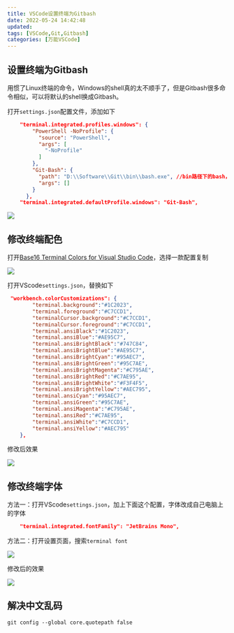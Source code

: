 ```yaml
---
title: VSCode设置终端为Gitbash
date: 2022-05-24 14:42:48
updated:
tags: [VSCode,Git,Gitbash]
categories: [万能VSCode]
---
```


## 设置终端为Gitbash
用惯了Linux终端的命令，Windows的shell真的太不顺手了，但是Gitbash很多命令相似，可以将默认的shell换成Gitbash。

打开`settings.json`配置文件，添加如下

```JSON
    "terminal.integrated.profiles.windows": {
        "PowerShell -NoProfile": {
          "source": "PowerShell",
          "args": [
            "-NoProfile"
          ]
        },
        "Git-Bash": {
          "path": "D:\\Software\\Git\\bin\\bash.exe", //bin路径下的bash，不是git-bash.exe。否则会打开外部窗口
          "args": []
        }
      },
    "terminal.integrated.defaultProfile.windows": "Git-Bash",
```

![](https://picbed-1311007548.cos.ap-shanghai.myqcloud.com/markdown_picbed/img/202204301517302.png)

## 修改终端配色

打开[Base16 Terminal Colors for Visual Studio Code](https://glitchbone.github.io/vscode-base16-term/#/)，选择一款配置复制

![](https://picbed-1311007548.cos.ap-shanghai.myqcloud.com/markdown_picbed/img/202204301515778.png)



打开VScode`settings.json`，替换如下

```JSON
 "workbench.colorCustomizations": {
        "terminal.background":"#1C2023",
        "terminal.foreground":"#C7CCD1",
        "terminalCursor.background":"#C7CCD1",
        "terminalCursor.foreground":"#C7CCD1",
        "terminal.ansiBlack":"#1C2023",
        "terminal.ansiBlue":"#AE95C7",
        "terminal.ansiBrightBlack":"#747C84",
        "terminal.ansiBrightBlue":"#AE95C7",
        "terminal.ansiBrightCyan":"#95AEC7",
        "terminal.ansiBrightGreen":"#95C7AE",
        "terminal.ansiBrightMagenta":"#C795AE",
        "terminal.ansiBrightRed":"#C7AE95",
        "terminal.ansiBrightWhite":"#F3F4F5",
        "terminal.ansiBrightYellow":"#AEC795",
        "terminal.ansiCyan":"#95AEC7",
        "terminal.ansiGreen":"#95C7AE",
        "terminal.ansiMagenta":"#C795AE",
        "terminal.ansiRed":"#C7AE95",
        "terminal.ansiWhite":"#C7CCD1",
        "terminal.ansiYellow":"#AEC795"
    },
```

修改后效果

![](https://picbed-1311007548.cos.ap-shanghai.myqcloud.com/markdown_picbed/img/202204301517302.png)

## 修改终端字体

方法一：打开VScode`settings.json`，加上下面这个配置，字体改成自己电脑上的字体

```JSON
    "terminal.integrated.fontFamily": "JetBrains Mono",

```

方法二：打开设置页面，搜索`terminal font` 

![](https://picbed-1311007548.cos.ap-shanghai.myqcloud.com/markdown_picbed/img/20220524142319.png)

修改后的效果

![](https://picbed-1311007548.cos.ap-shanghai.myqcloud.com/markdown_picbed/img/20220524142612.png)

## 解决中文乱码

```
git config --global core.quotepath false
```